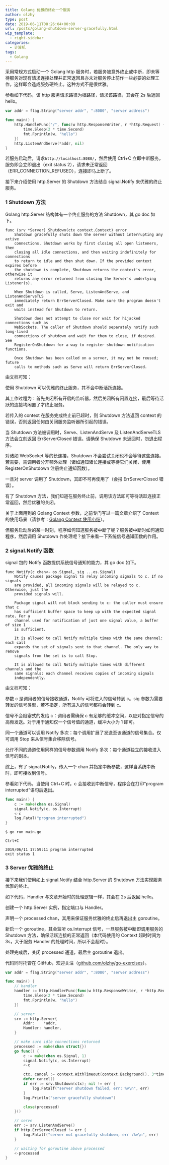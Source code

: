 ```yaml
---
title: Golang 优雅的终止一个服务
author: olzhy
type: post
date: 2019-06-11T08:26:04+00:00
url: /posts/golang-shutdown-server-gracefully.html
wip_template:
  - right-sidebar
categories:
  - 计算机
tags:
  - Golang
---
```


采用常规方式启动一个 Golang http 服务时，若服务被意外终止或中断，即未等待服务对现有请求连接处理并正常返回且亦未对服务停止前作一些必要的处理工作，这样即会造成服务硬终止。这种方式不是很优雅。

参看如下代码，该 http 服务请求路径为根路径，请求该路径，其会在 2s 后返回 hello。

```go
var addr = flag.String("server addr", ":8080", "server address")

func main() {
    http.HandleFunc("/", func(w http.ResponseWriter, r *http.Request) {
        time.Sleep(2 * time.Second)
        fmt.Fprintln(w, "hello")
    })
    http.ListenAndServe(*addr, nil)
}
```

若服务启动后，请求`http://localhost:8080/`，然后使用 Ctrl+C 立即中断服务，服务即会立即退出（exit status 2），请求未正常返回（ERR_CONNECTION_REFUSED），连接即马上断了。

接下来介绍使用 http.Server 的 Shutdown 方法结合 signal.Notify 来优雅的终止服务。

### 1 Shutdown 方法

Golang http.Server 结构体有一个终止服务的方法 Shutdown，其 go doc 如下。

```text
func (srv *Server) Shutdown(ctx context.Context) error
    Shutdown gracefully shuts down the server without interrupting any active
    connections. Shutdown works by first closing all open listeners, then
    closing all idle connections, and then waiting indefinitely for connections
    to return to idle and then shut down. If the provided context expires before
    the shutdown is complete, Shutdown returns the context's error, otherwise it
    returns any error returned from closing the Server's underlying Listener(s).

    When Shutdown is called, Serve, ListenAndServe, and ListenAndServeTLS
    immediately return ErrServerClosed. Make sure the program doesn't exit and
    waits instead for Shutdown to return.

    Shutdown does not attempt to close nor wait for hijacked connections such as
    WebSockets. The caller of Shutdown should separately notify such long-lived
    connections of shutdown and wait for them to close, if desired. See
    RegisterOnShutdown for a way to register shutdown notification functions.

    Once Shutdown has been called on a server, it may not be reused; future
    calls to methods such as Serve will return ErrServerClosed.
```

由文档可知：

使用 Shutdown 可以优雅的终止服务，其不会中断活跃连接。

其工作过程为：首先关闭所有开启的监听器，然后关闭所有闲置连接，最后等待活跃的连接均闲置了才终止服务。

若传入的 context 在服务完成终止前已超时，则 Shutdown 方法返回 context 的错误，否则返回任何由关闭服务监听器所引起的错误。

当 Shutdown 方法被调用时，Serve、ListenAndServe 及 ListenAndServeTLS 方法会立刻返回 ErrServerClosed 错误。请确保 Shutdown 未返回时，勿退出程序。

对诸如 WebSocket 等的长连接，Shutdown 不会尝试关闭也不会等待这些连接。若需要，需调用者分开额外处理（诸如通知诸长连接或等待它们关闭，使用 RegisterOnShutdown 注册终止通知函数）。

一旦对 server 调用了 Shutdown，其即不可再使用了（会报 ErrServerClosed 错误）。

有了 Shutdown 方法，我们知道在服务终止前，调用该方法即可等待活跃连接正常返回，然后优雅的关闭。

关于上面用到的 Golang Context 参数，之前专门写过一篇文章介绍了 Context 的使用场景（请参考：[Golang Context 使用小结](/posts/golang-context.html)）。

但服务启动后的某一时刻，程序如何知道服务被中断了呢？服务被中断时如何通知程序，然后调用 Shutdown 作处理呢？接下来看一下系统信号通知函数的作用。

### 2 signal.Notify 函数

signal 包的 Notify 函数提供系统信号通知的能力，其 go doc 如下。

```text
func Notify(c chan<- os.Signal, sig ...os.Signal)
    Notify causes package signal to relay incoming signals to c. If no signals
    are provided, all incoming signals will be relayed to c. Otherwise, just the
    provided signals will.

    Package signal will not block sending to c: the caller must ensure that c
    has sufficient buffer space to keep up with the expected signal rate. For a
    channel used for notification of just one signal value, a buffer of size 1
    is sufficient.

    It is allowed to call Notify multiple times with the same channel: each call
    expands the set of signals sent to that channel. The only way to remove
    signals from the set is to call Stop.

    It is allowed to call Notify multiple times with different channels and the
    same signals: each channel receives copies of incoming signals
    independently.
```

由文档可知：

参数 c 是调用者的信号接收通道，Notify 可将进入的信号转到 c。sig 参数为需要转发的信号类型，若不指定，所有进入的信号都将会转到 c。

信号不会阻塞式的发给 c：调用者需确保 c 有足够的缓冲空间，以应对指定信号的高频发送。对于用于通知仅一个信号值的通道，缓冲大小为 1 即可。

同一个通道可以调用 Notify 多次：每个调用扩展了发送至该通道的信号集合。仅可调用 Stop 来从信号集合移除信号。

允许不同的通道使用同样的信号参数调用 Notify 多次：每个通道独立的接收进入信号的副本。

综上，有了 signal.Notify，传入一个 chan 并指定中断参数，这样当系统中断时，即可接收到信号。

参看如下代码，当使用 Ctrl+C 时，c 会接收到中断信号，程序会在打印“program interrupted”语句后退出。

```go
func main() {
    c := make(chan os.Signal)
    signal.Notify(c, os.Interrupt)
    <-c
    log.Fatal("program interrupted")
}
```

```shell
$ go run main.go
```

```
Ctrl+C
```

```text
2019/06/11 17:59:11 program interrupted
exit status 1
```

### 3 Server 优雅的终止

接下来我们使用如上 signal.Notify 结合 http.Server 的 Shutdown 方法实现服务优雅的终止。

如下代码，Handler 与文章开始时的处理逻辑一样，其会在 2s 后返回 hello。

创建一个 http.Server 实例，指定端口与 Handler。

声明一个 processed chan，其用来保证服务优雅的终止后再退出主 goroutine。

新启一个 goroutine，其会监听 os.Interrupt 信号，一旦服务被中断即调用服务的 Shutdown 方法，确保活跃连接的正常返回（本代码使用的 Context 超时时间为 3s，大于服务 Handler 的处理时间，所以不会超时）。

处理完成后，关闭 processed 通道，最后主 goroutine 退出。

代码同时托管在 GitHub，欢迎关注（[github.com/olzhy/go-exercises](https://github.com/olzhy/go-exercises/blob/master/shutdown_server_gracefully/test.go)）。

```go
var addr = flag.String("server addr", ":8080", "server address")

func main() {
    // handler
    handler := http.HandlerFunc(func(w http.ResponseWriter, r *http.Request) {
        time.Sleep(2 * time.Second)
        fmt.Fprintln(w, "hello")
    })

    // server
    srv := http.Server{
        Addr:    *addr,
        Handler: handler,
    }

    // make sure idle connections returned
    processed := make(chan struct{})
    go func() {
        c := make(chan os.Signal, 1)
        signal.Notify(c, os.Interrupt)
        <-c

        ctx, cancel := context.WithTimeout(context.Background(), 3*time.Second)
        defer cancel()
        if err := srv.Shutdown(ctx); nil != err {
            log.Fatalf("server shutdown failed, err: %v\n", err)
        }
        log.Println("server gracefully shutdown")

        close(processed)
    }()

    // serve
    err := srv.ListenAndServe()
    if http.ErrServerClosed != err {
        log.Fatalf("server not gracefully shutdown, err :%v\n", err)
    }

    // waiting for goroutine above processed
    <-processed
}
```
